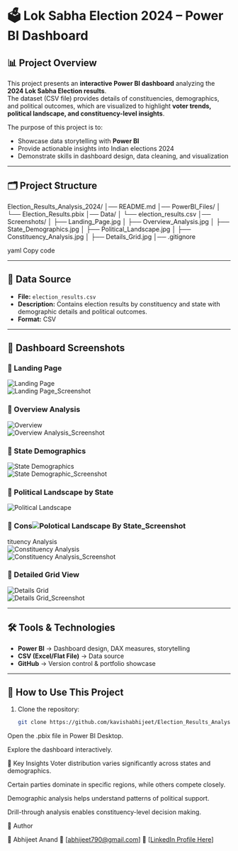 # 🗳️ Lok Sabha Election 2024 – Power BI Dashboard  

## 📊 Project Overview  
This project presents an **interactive Power BI dashboard** analyzing the **2024 Lok Sabha Election results**.  
The dataset (CSV file) provides details of constituencies, demographics, and political outcomes, which are visualized to highlight **voter trends, political landscape, and constituency-level insights**.  

The purpose of this project is to:  
- Showcase data storytelling with **Power BI**  
- Provide actionable insights into Indian elections 2024  
- Demonstrate skills in dashboard design, data cleaning, and visualization  

---

## 🗂️ Project Structure  
Election_Results_Analysis_2024/
│── README.md
│── PowerBI_Files/
│ └── Election_Results.pbix
│── Data/
│ └── election_results.csv
│── Screenshots/
│ ├── Landing_Page.jpg
│ ├── Overview_Analysis.jpg
│ ├── State_Demographics.jpg
│ ├── Political_Landscape.jpg
│ ├── Constituency_Analysis.jpg
│ ├── Details_Grid.jpg
│── .gitignore

yaml
Copy code

---

## 📁 Data Source  
- **File:** `election_results.csv`  
- **Description:** Contains election results by constituency and state with demographic details and political outcomes.  
- **Format:** CSV  

---

## 📸 Dashboard Screenshots  

### 🔹 Landing Page  
![Landing Page](Screenshots/Landing_Page.jpg)  
![Landing Page_Screenshot](https://github.com/user-attachments/assets/6c43afb3-6212-4672-8d04-c2798a2e94a2)

### 🔹 Overview Analysis  
![Overview](Screenshots/Overview_Analysis.jpg)  
![Overview Analysis_Screenshot](https://github.com/user-attachments/assets/ea50a3e9-4989-42b1-95ec-6d7333f1afc5)

### 🔹 State Demographics  
![State Demographics](Screenshots/State_Demographics.jpg)  
![State Demographic_Screenshot](https://github.com/user-attachments/assets/a41a94b7-ecbb-4202-af3e-06bcb164ddae)

### 🔹 Political Landscape by State  
![Political Landscape](Screenshots/Political_Landscape.jpg)  

### 🔹 Cons![Polotical Landscape By State_Screenshot](https://github.com/user-attachments/assets/59407e02-05f0-4828-a7c8-4c89a219026f)
tituency Analysis  
![Constituency Analysis](Screenshots/Constituency_Analysis.jpg)  
![Constituency Analysis_Screenshot](https://github.com/user-attachments/assets/f7c05965-85b6-4a0f-b809-ea37f89bed38)

### 🔹 Detailed Grid View  
![Details Grid](Screenshots/Details_Grid.jpg)  
![Details Grid_Screenshot](https://github.com/user-attachments/assets/3263b8bd-57ed-4371-80bd-f4fdacc2df17)

---

## 🛠️ Tools & Technologies  
- **Power BI** → Dashboard design, DAX measures, storytelling  
- **CSV (Excel/Flat File)** → Data source  
- **GitHub** → Version control & portfolio showcase  

---

## 🚀 How to Use This Project  
1. Clone the repository:  
   ```bash
   git clone https://github.com/kavishabhijeet/Election_Results_Analysis_2024.git
Open the .pbix file in Power BI Desktop.

Explore the dashboard interactively.

📌 Key Insights
Voter distribution varies significantly across states and demographics.

Certain parties dominate in specific regions, while others compete closely.

Demographic analysis helps understand patterns of political support.

Drill-through analysis enables constituency-level decision making.

📌 Author

👤 Abhijeet Anand
📧 [abhijeet790@gmail.com]
🔗 [[LinkedIn Profile Here](https://www.linkedin.com/in/abhijeet-anand01/)]
